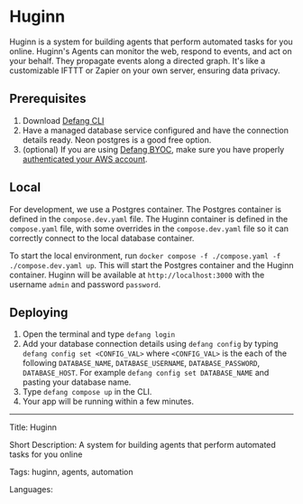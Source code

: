 # Huginn

Huginn is a system for building agents that perform automated tasks for you online. Huginn's Agents can monitor the web, respond to events, and act on your behalf. They propagate events along a directed graph. It's like a customizable IFTTT or Zapier on your own server, ensuring data privacy.


## Prerequisites

1. Download [Defang CLI](https://github.com/DefangLabs/defang)
2. Have a managed database service configured and have the connection details ready. Neon postgres is a good free option.
3. (optional) If you are using [Defang BYOC](https://docs.defang.io/docs/concepts/defang-byoc), make sure you have properly [authenticated your AWS account](https://docs.aws.amazon.com/cli/latest/userguide/cli-chap-configure.html).

## Local

For development, we use a Postgres container. The Postgres container is defined in the `compose.dev.yaml` file. The Huginn container is defined in the `compose.yaml` file, with some overrides in the `compose.dev.yaml` file so it can correctly connect to the local database container. 

To start the local environment, run `docker compose -f ./compose.yaml -f ./compose.dev.yaml up`. This will start the Postgres container and the Huginn container. Huginn will be available at `http://localhost:3000` with the username `admin` and password `password`. 

## Deploying

1. Open the terminal and type `defang login`
2. Add your database connection details using `defang config` by typing `defang config set <CONFIG_VAL>` where `<CONFIG_VAL>` is the each of the following `DATABASE_NAME`, `DATABASE_USERNAME`, `DATABASE_PASSWORD`, `DATABASE_HOST`. For example `defang config set DATABASE_NAME` and pasting your database name. 
3. Type `defang compose up` in the CLI.
4. Your app will be running within a few minutes.

---

Title: Huginn

Short Description: A system for building agents that perform automated tasks for you online

Tags: huginn, agents, automation

Languages: 
